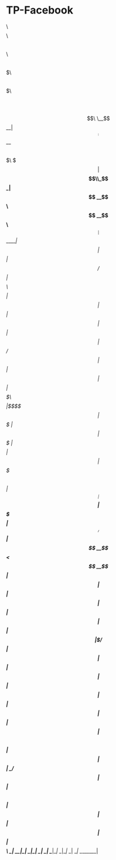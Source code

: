 # TP-Facebook

$$$$$$$$\ $$$$$$$$\  $$$$$$\  $$\      $$\       $$$$$$$\ $$$$$$\ $$$$$$$\   $$$$$$\ $$$$$$$$\ $$$$$$$$\ 
\__$$  __|$$  _____|$$  __$$\ $$$\    $$$ |      $$  __$$\\_$$  _|$$  __$$\ $$  __$$\\__$$  __|$$  _____|
   $$ |   $$ |      $$ /  $$ |$$$$\  $$$$ |      $$ |  $$ | $$ |  $$ |  $$ |$$ /  $$ |  $$ |   $$ |      
   $$ |   $$$$$\    $$$$$$$$ |$$\$$\$$ $$ |      $$$$$$$  | $$ |  $$$$$$$  |$$$$$$$$ |  $$ |   $$$$$\    
   $$ |   $$  __|   $$  __$$ |$$ \$$$  $$ |      $$  ____/  $$ |  $$  __$$< $$  __$$ |  $$ |   $$  __|   
   $$ |   $$ |      $$ |  $$ |$$ |\$  /$$ |      $$ |       $$ |  $$ |  $$ |$$ |  $$ |  $$ |   $$ |      
   $$ |   $$$$$$$$\ $$ |  $$ |$$ | \_/ $$ |      $$ |     $$$$$$\ $$ |  $$ |$$ |  $$ |  $$ |   $$$$$$$$\ 
   \__|   \________|\__|  \__|\__|     \__|      \__|     \______|\__|  \__|\__|  \__|  \__|   \________|
                                                                                                         
                                                                                                         
                                                                                                         
